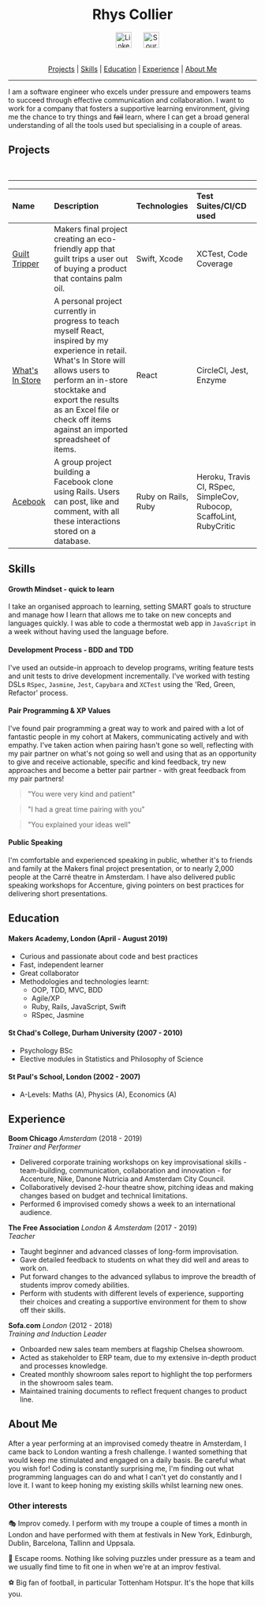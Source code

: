 <h1 align=center> Rhys Collier </h1>

<div align=center><a href=https://www.linkedin.com/in/rhys-collier/>
<img src="https://cdn1.iconfinder.com/data/icons/logotypes/32/square-linkedin-512.png" alt="LinkedIn" hspace="20" height="32"></a>
<a href="https://sourcerer.io/rhysco8"><img src="https://sourcerer.io/icons/logo-sharing.svg"height="32px" alt="Sourcerer"></a></a><br><br></div>

<div align=center>

[Projects](#Projects) | [Skills](#Skills) | [Education](#Education) | [Experience](#Experience) | [About Me](#AboutMe)

</div>

---

I am a software engineer who excels under pressure and empowers teams to succeed through effective communication and collaboration. I want to work for a company that fosters a supportive learning environment, giving me the chance to try things and ~~fail~~ learn, where I can get a broad general understanding of all the tools used but specialising in a couple of areas.

## Projects

<div align=center>
<a href="https://sourcerer.io/rhysco8"><img src="https://img.shields.io/badge/Ruby-330%20commits-orange.svg" alt=""></a>
<a href="https://sourcerer.io/rhysco8"><img src="https://img.shields.io/badge/JavaScript-105%20commits-orange.svg" alt=""></a>
<a href="https://sourcerer.io/rhysco8"><img src="https://img.shields.io/badge/Swift-26%20commits-orange.svg" alt=""></a>
<a href="https://sourcerer.io/rhysco8"><img src="https://img.shields.io/badge/HTML-82%20commits-orange.svg" alt=""></a>
<a href="https://sourcerer.io/rhysco8"><img src="https://img.shields.io/badge/CSS-67%20commits-orange.svg" alt=""></a>
<a href="https://sourcerer.io/rhysco8"><img src="https://img.shields.io/badge/SQL-38%20commits-orange.svg" alt=""></a>
</div>

---


| Name     | Description    | Technologies | Test Suites/CI/CD used |
| :------- | :------------- | :----------- | :--------------------- |
| [Guilt Tripper](https://github.com/rachjgriff/greenpeas-uk) | Makers final project creating an eco-friendly app that guilt trips a user out of buying a product that contains palm oil. | Swift, Xcode | XCTest, Code Coverage |
| [What's In Store](https://github.com/rhysco8/whats-in-store) | A personal project currently in progress to teach myself React, inspired by my experience in retail. What's In Store will allows users to perform an in-store stocktake and export the results as an Excel file or check off items against an imported spreadsheet of items. | React | CircleCI, Jest, Enzyme |
| [Acebook](https://github.com/bengscott2/acebook-livewire)  | A group project building a Facebook clone using Rails. Users can post, like and comment, with all these interactions stored on a database. | Ruby on Rails, Ruby | Heroku, Travis CI, RSpec, SimpleCov, Rubocop, ScaffoLint, RubyCritic |


## Skills

#### Growth Mindset - quick to learn

I take an organised approach to learning, setting SMART goals to structure and manage how I learn that allows me to take on new concepts and languages quickly. I was able to code a thermostat web app in `JavaScript` in a week without having used the language before.

#### Development Process - BDD and TDD

I've used an outside-in approach to develop programs, writing feature tests and unit tests to drive development incrementally. I've worked with testing DSLs `RSpec`, `Jasmine`, `Jest`, `Capybara` and `XCTest` using the 'Red, Green, Refactor' process.

#### Pair Programming & XP Values

I've found pair programming a great way to work and paired with a lot of fantastic people in my cohort at Makers, communicating actively and with empathy. I've taken action when pairing hasn't gone so well, reflecting with my pair partner on what's not going so well and using that as an opportunity to give and receive actionable, specific and kind feedback, try new approaches and become a better pair partner - with great feedback from my pair partners!

> "You were very kind and patient"

> "I had a great time pairing with you"

> "You explained your ideas well"

#### Public Speaking

I'm comfortable and experienced speaking in public, whether it's to friends and family at the Makers final project presentation, or to nearly 2,000 people at the Carré theatre in Amsterdam. I have also delivered public speaking workshops for Accenture, giving pointers on best practices for delivering short presentations.

## Education

#### Makers Academy, London (April - August 2019)

- Curious and passionate about code and best practices
- Fast, independent learner
- Great collaborator
- Methodologies and technologies learnt:
  - OOP, TDD, MVC, BDD
  - Agile/XP
  - Ruby, Rails, JavaScript, Swift
  - RSpec, Jasmine

#### St Chad's College, Durham University (2007 - 2010)

- Psychology BSc
- Elective modules in Statistics and Philosophy of Science

#### St Paul's School, London (2002 - 2007)

- A-Levels: Maths (A), Physics (A), Economics (A)

## Experience

**Boom Chicago** *Amsterdam* (2018 - 2019)    
*Trainer and Performer*
- Delivered corporate training workshops on key improvisational skills - team-building, communication, collaboration and innovation - for Accenture, Nike, Danone Nutricia and Amsterdam City Council.
- Collaboratively devised 2-hour theatre show, pitching ideas and making changes based on budget and technical limitations.
- Performed 6 improvised comedy shows a week to an international audience.

**The Free Association** *London & Amsterdam* (2017 - 2019)    
*Teacher*
- Taught beginner and advanced classes of long-form improvisation.
- Gave detailed feedback to students on what they did well and areas to work on.
- Put forward changes to the advanced syllabus to improve the breadth of students improv comedy abilities.
- Perform with students with different levels of experience, supporting their choices and creating a supportive environment for them to show off their skills.

**Sofa.com** *London* (2012 - 2018)   
*Training and Induction Leader*
- Onboarded new sales team members at flagship Chelsea showroom.
- Acted as stakeholder to ERP team, due to my extensive in-depth product and processes knowledge.
- Created monthly showroom sales report to highlight the top performers in the showroom sales team.
- Maintained training documents to reflect frequent changes to product line.

## About Me

After a year performing at an improvised comedy theatre in Amsterdam, I came back to London wanting a fresh challenge. I wanted something that would keep me stimulated and engaged on a daily basis. Be careful what you wish for! Coding is constantly surprising me, I'm finding out what programming languages can do and what I can't yet do constantly and I love it. I want to keep honing my existing skills whilst learning new ones.

### Other interests

:performing_arts: Improv comedy. I perform with my troupe a couple of times a month in London and have performed with them at festivals in New York, Edinburgh, Dublin, Barcelona, Tallinn and Uppsala.

:closed_lock_with_key: Escape rooms. Nothing like solving puzzles under pressure as a team and we usually find time to fit one in when we're at an improv festival.

:soccer: Big fan of football, in particular Tottenham Hotspur. It's the hope that kills you.
